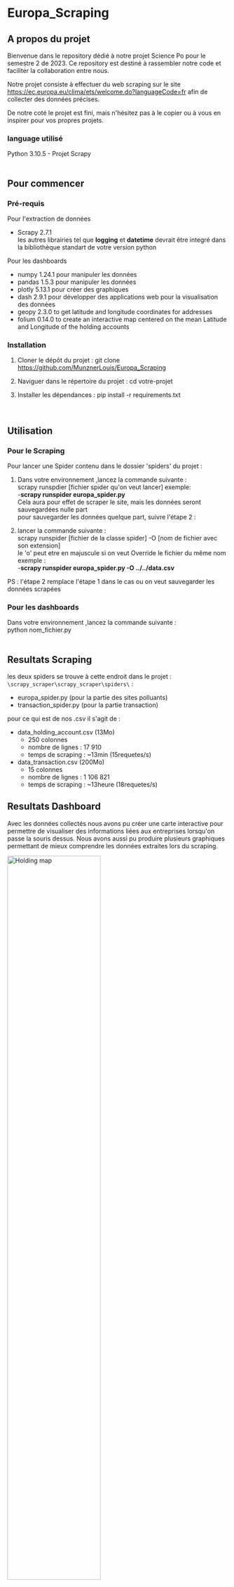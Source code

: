 # Europa_Scraping


## A propos du projet

Bienvenue dans le repository dédié à notre projet Science Po pour le semestre 2 de 2023. Ce repository est destiné à rassembler notre code et faciliter la collaboration entre nous.

Notre projet consiste à effectuer du web scraping sur le site https://ec.europa.eu/clima/ets/welcome.do?languageCode=fr afin de collecter des données précises.

De notre coté le projet est fini, mais n'hésitez pas à le copier ou à vous en inspirer pour vos propres projets.


### language utilisé

Python 3.10.5 - Projet Scrapy  
<br>


<!-- GETTING STARTED -->
## Pour commencer

### Pré-requis

Pour l'extraction de données
- Scrapy 2.7.1  
les autres librairies tel que **logging** et **datetime** devrait être integré dans la bibliothèque standart de votre version python  

Pour les dashboards
- numpy 1.24.1 pour manipuler les données
- pandas 1.5.3 pour manipuler les données
- plotly 5.13.1 pour créer des graphiques
- dash 2.9.1 pour développer des applications web pour la visualisation des données
- geopy 2.3.0 to get latitude and longitude coordinates for addresses 
- folium 0.14.0 to create an interactive map centered on the mean Latitude and Longitude of the holding accounts

### Installation

1. Cloner le dépôt du projet : git clone https://github.com/MunznerLouis/Europa_Scraping

2. Naviguer dans le répertoire du projet : cd votre-projet

3. Installer les dépendances : pip install -r requirements.txt  
<br>


<!-- USAGE EXAMPLES -->
## Utilisation
### Pour le Scraping
Pour lancer une Spider contenu dans le dossier 'spiders' du projet :    
  
1. Dans votre environnement ,lancez la commande suivante :  
scrapy runspdier [fichier spider qu'on veut lancer] exemple:  
-**scrapy runspider europa_spider.py**  
Cela aura pour effet de scraper le site, mais les données seront sauvegardées nulle part  
pour sauvegarder les données quelque part, suivre l'étape 2 : 

2. lancer la commande suivante :   
scrapy runspider [fichier de la classe spider] -O [nom de fichier avec son extension]  
le 'o' peut etre en majuscule si on veut Override le fichier du même nom  
exemple :  
-**scrapy runspider europa_spider.py -O ../../data.csv**    
  
PS : l'étape 2 remplace l'étape 1 dans le cas ou on veut sauvegarder les données scrapées  

### Pour les dashboards
Dans votre environnement ,lancez la commande suivante :  
python nom_fichier.py  
<br>

## Resultats Scraping

les deux spiders se trouve à cette endroit dans le projet  :
```\scrapy_scraper\scrapy_scraper\spiders\```  :

- europa_spider.py  (pour la partie des sites polluants)
- transaction_spider.py  (pour la partie transaction)

pour ce qui est de nos .csv il s'agit de :
- data_holding_account.csv  (13Mo)
    - 250 colonnes
    - nombre de lignes : 17 910
    - temps de scraping : ~13min (15requetes/s)
- data_transaction.csv  (200Mo)
    - 15 colonnes
    - nombre de lignes : 1 106 821
    - temps de scraping : ~13heure (18requetes/s)

## Resultats Dashboard

Avec les données collectés nous avons pu créer une carte interactive pour permettre de visualiser des informations liées aux entreprises lorsqu'on passe la souris dessus. Nous avons aussi pu produire plusieurs graphiques permettant de mieux comprendre les données extraites lors du scraping.

<img src="dashboard/Plot_Screenshots/Holding_map.png" alt="Holding map" width="65%">
<img src="dashboard/Plot_Screenshots/mouse_Hover.png" alt="Mouse hover" width="45%">

Nous avons également pu produire plusieurs graphs, mais dans l'optique de ne pas inonder le ReadMe nous ne les présenterons pas tous : 
<img src="dashboard/Plot_Screenshots/top_10_Polluting_Countries.png" alt="Mouse hover" width="100%">

<!-- CONTRIBUTING -->

## Contribution

Nous sommes heureux de vous annoncer que notre projet Science Po pour le semestre 2 de 2023 est désormais terminé. (On a eu 18/20!🥳)

Nous souhaitons cependant vous informer que ce repository ne sera plus mis à jour et n'acceptera donc plus de contributions. Néanmoins, nous vous encourageons vivement à vous inspirer de notre code ou à le copier pour vos propres projets si cela peut vous être utile.

<!-- CONTACT -->
## Contact

- Münzner Louis - munzner.louis@gmail.com 

- Brise Quentin - brisequent@cy-tech.fr 

- Zeddam Hatem - zeddamhate@cy-tech.fr  

- Noyes Enzo - noyesenzo@cy-tech.fr   

Project Link: [https://github.com/MunznerLouis/Europa_Scraping](https://github.com/MunznerLouis/Europa_Scraping)


